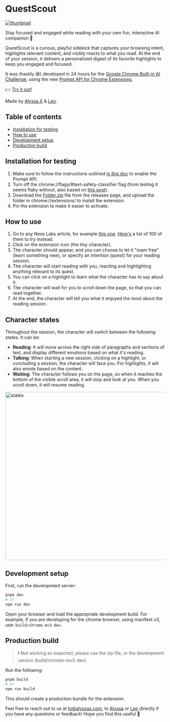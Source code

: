 # QuestScout
[![thumbnail](https://github.com/user-attachments/assets/014cbdf9-d87a-4b8b-bf8e-2dd5d4f84a29)](https://www.youtube.com/watch?v=eMjvKiUyagY)

Stay focused and engaged while reading with your own fun, interactive AI companion 📖

QuestScout is a curious, playful sidekick that captures your browsing intent, highlights relevant content, and visibly reacts to what you read. At the end of your session, it delivers a personalized digest of its favorite highlights to keep you engaged and focused.

It was (hastily 😅) developed in 24 hours for the [Google Chrome Built-in AI Challenge](https://googlechromeai.devpost.com/), using the new [Prompt API for Chrome Extensions](https://developer.chrome.com/docs/extensions/ai/prompt-api).

👉 [Try it out!](#installation-for-testing)

Made by [Alyssa X](https://twitter.com/alyssaxuu) & [Leo](https://www.linkedin.com/in/leonorfurtado/).

## Table of contents
- [Installation for testing](#installation-for-testing)
- [How to use](#how-to-use)
- [Development setup](#development-setup)
- [Production build](#production-build)

## Installation for testing
1. Make sure to follow the instructions outlined [in this doc](https://docs.google.com/document/d/1VG8HIyz361zGduWgNG7R_R8Xkv0OOJ8b5C9QKeCjU0c/edit?tab=t.0#heading=h.witohboigk0o) to enable the Prompt API.
2. Turn off the chrome://flags/#text-safety-classifier flag (from testing it seems flaky without, also based on [this post](https://groups.google.com/a/chromium.org/g/chrome-ai-dev-preview/c/WNB2xMpMyGE)).
3. Download the [Folder.zip](https://github.com/alyssaxuu/questscout/releases/tag/dev) file from the releases page, and upload the folder in chrome://extensions/ to install the extension.
4. Pin the extension to make it easier to activate.

## How to use
1. Go to any Ness Labs article, for example [this one](https://nesslabs.com/time-anxiety). [Here's](https://nesslabs.com/articles) a list of 100 of them to try instead.
2. Click on the extension icon (the tiny character).
3. The character should appear, and you can choose to let it "roam free" (learn something new), or specify an intention (quest) for your reading session.
4. The character will start reading with you, reacting and highlighting anything relevant to its quest.
5. You can click on a highlight to learn what the character has to say about it.
6. The character will wait for you to scroll down the page, so that you can read together.
7. At the end, the character will tell you what it enjoyed the most about the reading session.

## Character states
Throughout the session, the character will switch between the following states. It can be:
- **Reading**: It will move across the right side of paragraphs and sections of text, and display different emotions based on what it's reading.
- **Talking**: When starting a new session, clicking on a highlight, or concluding a session, the character will face you. For highlights, it will also emote based on the content.
- **Waiting**: The character follows you on the page, so when it reaches the bottom of the visible scroll area, it will stop and look at you. When you scroll down, it will resume reading.
  
<img width="531" alt="states" src="https://github.com/user-attachments/assets/60b66f28-3bf7-41e0-ad4f-9a913c34590b">

## Development setup
First, run the development server:

```bash
pnpm dev
# or
npm run dev
```

Open your browser and load the appropriate development build. For example, if you are developing for the chrome browser, using manifest v3, use: `build/chrome-mv3-dev`.


## Production build
> ❗️ Not working as expected, please use the zip file, or the development version (build/chrome-mv3-dev)

Run the following:

```bash
pnpm build
# or
npm run build
```

This should create a production bundle for the extension.

Feel free to reach out to us at hi@alyssax.com, to [Alyssa](https://twitter.com/alyssaxuu) or [Leo](https://www.linkedin.com/in/leonorfurtado/) directly if you have any questions or feedback! Hope you find this useful 💜
